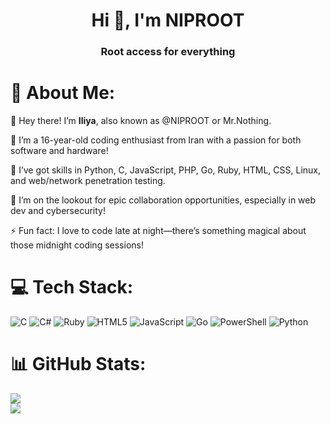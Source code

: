<h1 align="center">Hi 👋, I'm NIPROOT</h1>
<h3 align="center">Root access for everything</h3>


# 💫 About Me:
👋 Hey there! I’m **Iliya**, also known as @NIPROOT or Mr.Nothing.

👀 I’m a 16-year-old coding enthusiast from Iran with a passion for both software and hardware!

🌱 I’ve got skills in Python, C, JavaScript, PHP, Go, Ruby, HTML, CSS, Linux, and web/network penetration testing. 

💞️ I’m on the lookout for epic collaboration opportunities, especially in web dev and cybersecurity!

⚡ Fun fact: I love to code late at night—there’s something magical about those midnight coding sessions!






# 💻 Tech Stack:
![C](https://img.shields.io/badge/c-%2300599C.svg?style=plastic&logo=c&logoColor=white) ![C#](https://img.shields.io/badge/c%23-%23239120.svg?style=plastic&logo=csharp&logoColor=white) ![Ruby](https://img.shields.io/badge/ruby-%23CC342D.svg?style=plastic&logo=ruby&logoColor=white) ![HTML5](https://img.shields.io/badge/html5-%23E34F26.svg?style=plastic&logo=html5&logoColor=white) ![JavaScript](https://img.shields.io/badge/javascript-%23323330.svg?style=plastic&logo=javascript&logoColor=%23F7DF1E) ![Go](https://img.shields.io/badge/go-%2300ADD8.svg?style=plastic&logo=go&logoColor=white) ![PowerShell](https://img.shields.io/badge/PowerShell-%235391FE.svg?style=plastic&logo=powershell&logoColor=white) ![Python](https://img.shields.io/badge/python-3670A0?style=plastic&logo=python&logoColor=ffdd54)







# 📊 GitHub Stats:
![](https://github-readme-stats.vercel.app/api?username=NIPROOT&theme=material-palenight&hide_border=false&include_all_commits=false&count_private=false)<br/>![](https://github-readme-stats.vercel.app/api/top-langs/?username=NIPROOT&theme=material-palenight&hide_border=false&include_all_commits=false&count_private=false&layout=compact)


